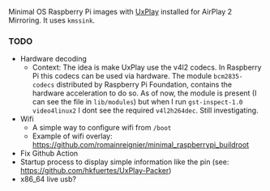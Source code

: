 Minimal OS Raspberry Pi images with [UxPlay](https://github.com/FDH2/UxPlay) installed for AirPlay 2 Mirroring. It uses `kmssink`.

### TODO
- Hardware decoding
  - Context: The idea is make UxPlay use the v4l2 codecs. In Raspberry Pi this codecs can be used via hardware. The module `bcm2835-codecs` distributed by Raspberry Pi Foundation, contains the hardware acceleration to do so. As of now, the module is present (I can see the file in `lib/modules`) but when I run `gst-inspect-1.0 video4linux2` I dont see the required `v4l2h264dec`. Still investigating.
- Wifi
  - A simple way to configure wifi from `/boot`
  - Example of wifi overlay: https://github.com/romainreignier/minimal_raspberrypi_buildroot
- Fix Github Action
- Startup process to display simple information like the pin (see: https://github.com/hkfuertes/UxPlay-Packer)
- x86_64 live usb?
